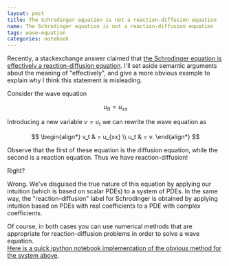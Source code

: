 ```yaml
---
layout: post
title: The Schrodinger equation is not a reaction-diffusion equation
name: The Schrodinger equation is not a reaction-diffusion equation
tags: wave-equation
categories: notebook
---
```


Recently, a stackexchange answer claimed that [the Schrodinger equation is effectively a reaction-diffusion equation](http://scicomp.stackexchange.com/a/10878/123).  I'll set aside semantic arguments about the meaning of "effectively", and give a more obvious example to explain why I think this statement is misleading.

Consider the wave equation

$$u_{tt} = u_{xx}$$

Introducing a new variable $v=u_t$ we can rewrite the wave equation as

$$
\begin{align*}
v_t & = u_{xx} \\
u_t & = v.
\end{align*}
$$

Observe that the first of these equation is the diffusion equation, while the second is a reaction equation.  Thus we have reaction-diffusion!  

Right?

Wrong.  We've disguised the true nature of this equation by applying our intuition (which is based on scalar PDEs) to a system of PDEs.  In the same way, the "reaction-diffusion" label for Schrodinger is obtained by applying intuition based on PDEs with real coefficients to a PDE with complex coefficients.

Of course, in both cases you can use numerical methods that are appropriate for
reaction-diffusion problems in order to solve a wave equation.  
[Here is a quick ipython notebook implementation of the obvious method for the system above](http://nbviewer.ipython.org/github/ketch/exposition/blob/master/Wave%20equation%20as%20reaction-diffusion.ipynb).
